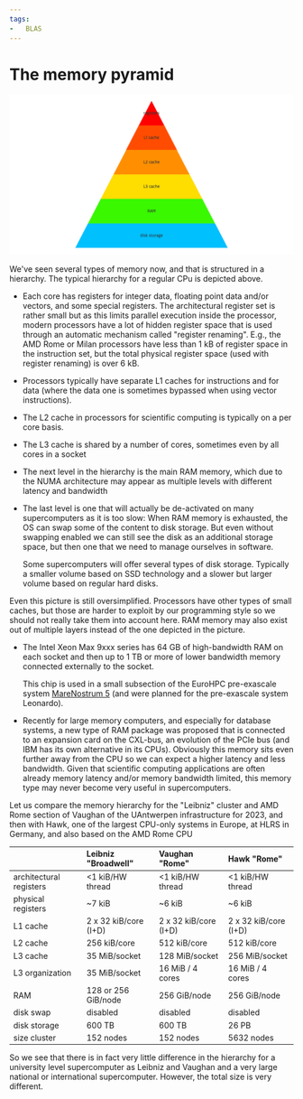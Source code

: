 ```yaml
---
tags:
-   BLAS
---
```



# The memory pyramid

![Memory pyramid](../img/C03_S02_01_Memory_pyramid.png)

We've seen several types of memory now, and that is structured in a hierarchy.
The typical hierarchy for a regular CPu is depicted above.

-   Each core has registers for integer data, floating point data and/or vectors,
    and some special registers. The architectural register set is rather small but as this
    limits parallel execution inside the processor, modern processors have a lot of
    hidden register space that is used through an automatic mechanism called 
    "register renaming". E.g., the AMD Rome or Milan processors have less than 1 kB 
    of register space in the instruction set, but the total physical register space
    (used with register renaming) is over 6 kB.

-   Processors typically have separate L1 caches for instructions and for data
    (where the data one is sometimes bypassed when using vector instructions).

-   The L2 cache in processors for scientific computing is typically on a per core
    basis.

-   The L3 cache is shared by a number of cores, sometimes even by all cores in 
    a socket

-   The next level in the hierarchy is the main RAM memory, which due to the NUMA
    architecture may appear as multiple levels with different latency and bandwidth

-   The last level is one that will actually be de-activated on many supercomputers
    as it is too slow: When RAM memory is exhausted, the OS can swap some of the
    content to disk storage. But even without swapping enabled we can still see
    the disk as an additional storage space, but then one that we need to 
    manage ourselves in software.

    Some supercomputers will offer several types of disk storage. Typically a smaller
    volume based on SSD technology and a slower but larger volume based on regular
    hard disks.

Even this picture is still oversimplified. Processors have other types of small caches,
but those are harder to exploit by our programming style so we should not really take
them into account here. RAM memory may also exist out of multiple layers instead of the
one depicted in the picture.

-   The Intel Xeon Max 9xxx series has 64 GB of high-bandwidth RAM on each socket and then
    up to 1 TB or more of lower bandwidth memory connected externally to the socket.

    This chip is used in a small subsection of the EuroHPC pre-exascale system
    [MareNostrum 5](https://www.bsc.es/ca/marenostrum/marenostrum-5)
    (and were planned for the pre-exascale system Leonardo).

-   Recently for large memory computers, and especially for database systems, a new type
    of RAM package was proposed that is connected to an expansion card on the CXL-bus,
    an evolution of the PCIe bus (and IBM has its own alternative in its CPUs). 
    Obviously this memory sits even further away from the CPU so we can expect a higher
    latency and less bandwidth. Given that scientific computing applications are often
    already memory latency and/or memory bandwidth limited, this memory type may never
    become very useful in supercomputers.

Let us compare the memory hierarchy for the "Leibniz" cluster and AMD Rome section of
Vaughan of the UAntwerpen infrastructure for 2023, and then with Hawk, one of the largest
CPU-only systems in Europe, at HLRS in Germany, and also based on the AMD Rome CPU

|                         | Leibniz "Broadwell"   | Vaughan "Rome"        | Hawk "Rome"           |
|:------------------------|:----------------------|:----------------------|:----------------------|
| architectural registers | <1 kiB/HW thread      | <1 kiB/HW thread      | <1 kiB/HW thread      |
| physical registers      | ~7 kiB                | ~6 kiB                | ~6 kiB                |
| L1 cache                | 2 x 32 kiB/core (I+D) | 2 x 32 kiB/core (I+D) | 2 x 32 kiB/core (I+D) |
| L2 cache                | 256 kiB/core          | 512 kiB/core          | 512 kiB/core          |
| L3 cache                | 35 MiB/socket         | 128 MiB/socket        | 256 MiB/socket        |
| L3 organization         | 35 MiB/socket         | 16 MiB / 4 cores      | 16 MiB / 4 cores      |
| RAM                     | 128 or 256 GiB/node   | 256 GiB/node          | 256 GiB/node          |
| disk swap               | disabled              | disabled              | disabled              |
| disk storage            | 600 TB                | 600 TB                | 26 PB                 |
| size cluster            | 152 nodes             | 152 nodes             | 5632 nodes            |

So we see that there is in fact very little difference in the hierarchy for a university level 
supercomputer as Leibniz and Vaughan and a very large national or international supercomputer.
However, the total size is very different.

